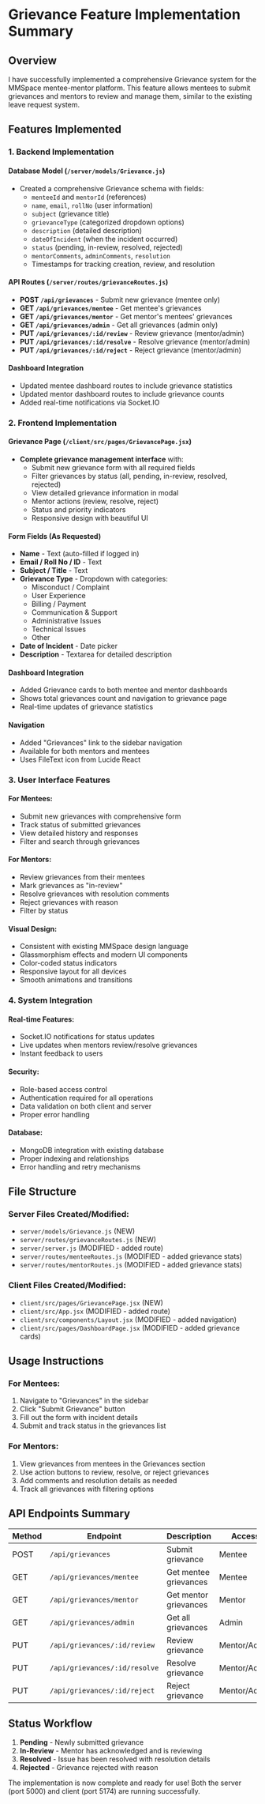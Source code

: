 # Grievance Feature Implementation Summary

## Overview
I have successfully implemented a comprehensive Grievance system for the MMSpace mentee-mentor platform. This feature allows mentees to submit grievances and mentors to review and manage them, similar to the existing leave request system.

## Features Implemented

### 1. Backend Implementation

#### Database Model (`/server/models/Grievance.js`)
- Created a comprehensive Grievance schema with fields:
  - `menteeId` and `mentorId` (references)
  - `name`, `email`, `rollNo` (user information)
  - `subject` (grievance title)
  - `grievanceType` (categorized dropdown options)
  - `description` (detailed description)
  - `dateOfIncident` (when the incident occurred)
  - `status` (pending, in-review, resolved, rejected)
  - `mentorComments`, `adminComments`, `resolution`
  - Timestamps for tracking creation, review, and resolution

#### API Routes (`/server/routes/grievanceRoutes.js`)
- **POST `/api/grievances`** - Submit new grievance (mentee only)
- **GET `/api/grievances/mentee`** - Get mentee's grievances
- **GET `/api/grievances/mentor`** - Get mentor's mentees' grievances
- **GET `/api/grievances/admin`** - Get all grievances (admin only)
- **PUT `/api/grievances/:id/review`** - Review grievance (mentor/admin)
- **PUT `/api/grievances/:id/resolve`** - Resolve grievance (mentor/admin)
- **PUT `/api/grievances/:id/reject`** - Reject grievance (mentor/admin)

#### Dashboard Integration
- Updated mentee dashboard routes to include grievance statistics
- Updated mentor dashboard routes to include grievance counts
- Added real-time notifications via Socket.IO

### 2. Frontend Implementation

#### Grievance Page (`/client/src/pages/GrievancePage.jsx`)
- **Complete grievance management interface** with:
  - Submit new grievance form with all required fields
  - Filter grievances by status (all, pending, in-review, resolved, rejected)
  - View detailed grievance information in modal
  - Mentor actions (review, resolve, reject)
  - Status and priority indicators
  - Responsive design with beautiful UI

#### Form Fields (As Requested)
- **Name** - Text (auto-filled if logged in)
- **Email / Roll No / ID** - Text
- **Subject / Title** - Text
- **Grievance Type** - Dropdown with categories:
  - Misconduct / Complaint
  - User Experience
  - Billing / Payment
  - Communication & Support
  - Administrative Issues
  - Technical Issues
  - Other
- **Date of Incident** - Date picker
- **Description** - Textarea for detailed description

#### Dashboard Integration
- Added Grievance cards to both mentee and mentor dashboards
- Shows total grievances count and navigation to grievance page
- Real-time updates of grievance statistics

#### Navigation
- Added "Grievances" link to the sidebar navigation
- Available for both mentors and mentees
- Uses FileText icon from Lucide React

### 3. User Interface Features

#### For Mentees:
- Submit new grievances with comprehensive form
- Track status of submitted grievances
- View detailed history and responses
- Filter and search through grievances

#### For Mentors:
- Review grievances from their mentees
- Mark grievances as "in-review"
- Resolve grievances with resolution comments
- Reject grievances with reason
- Filter by status

#### Visual Design:
- Consistent with existing MMSpace design language
- Glassmorphism effects and modern UI components
- Color-coded status indicators
- Responsive layout for all devices
- Smooth animations and transitions

### 4. System Integration

#### Real-time Features:
- Socket.IO notifications for status updates
- Live updates when mentors review/resolve grievances
- Instant feedback to users

#### Security:
- Role-based access control
- Authentication required for all operations
- Data validation on both client and server
- Proper error handling

#### Database:
- MongoDB integration with existing database
- Proper indexing and relationships
- Error handling and retry mechanisms

## File Structure

### Server Files Created/Modified:
- `server/models/Grievance.js` (NEW)
- `server/routes/grievanceRoutes.js` (NEW)
- `server/server.js` (MODIFIED - added route)
- `server/routes/menteeRoutes.js` (MODIFIED - added grievance stats)
- `server/routes/mentorRoutes.js` (MODIFIED - added grievance stats)

### Client Files Created/Modified:
- `client/src/pages/GrievancePage.jsx` (NEW)
- `client/src/App.jsx` (MODIFIED - added route)
- `client/src/components/Layout.jsx` (MODIFIED - added navigation)
- `client/src/pages/DashboardPage.jsx` (MODIFIED - added grievance cards)

## Usage Instructions

### For Mentees:
1. Navigate to "Grievances" in the sidebar
2. Click "Submit Grievance" button
3. Fill out the form with incident details
4. Submit and track status in the grievances list

### For Mentors:
1. View grievances from mentees in the Grievances section
2. Use action buttons to review, resolve, or reject grievances
3. Add comments and resolution details as needed
4. Track all grievances with filtering options

## API Endpoints Summary

| Method | Endpoint | Description | Access |
|--------|----------|-------------|---------|
| POST | `/api/grievances` | Submit grievance | Mentee |
| GET | `/api/grievances/mentee` | Get mentee grievances | Mentee |
| GET | `/api/grievances/mentor` | Get mentor grievances | Mentor |
| GET | `/api/grievances/admin` | Get all grievances | Admin |
| PUT | `/api/grievances/:id/review` | Review grievance | Mentor/Admin |
| PUT | `/api/grievances/:id/resolve` | Resolve grievance | Mentor/Admin |
| PUT | `/api/grievances/:id/reject` | Reject grievance | Mentor/Admin |

## Status Workflow

1. **Pending** - Newly submitted grievance
2. **In-Review** - Mentor has acknowledged and is reviewing
3. **Resolved** - Issue has been resolved with resolution details
4. **Rejected** - Grievance rejected with reason

The implementation is now complete and ready for use! Both the server (port 5000) and client (port 5174) are running successfully.